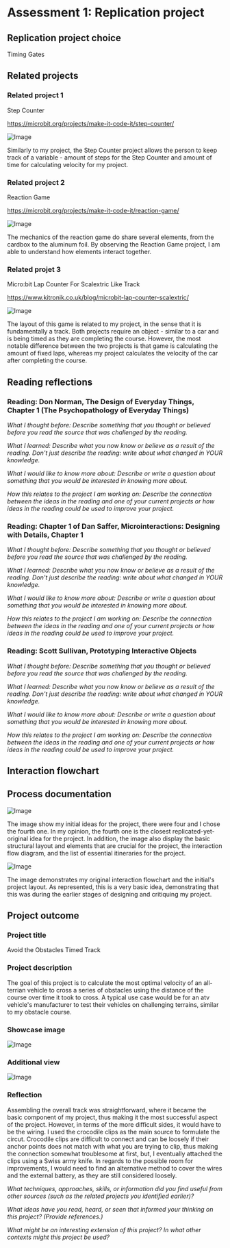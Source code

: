 # Assessment 1: Replication project

## Replication project choice ##
Timing Gates 

## Related projects ##

### Related project 1 ###
Step Counter

https://microbit.org/projects/make-it-code-it/step-counter/

![Image](missingimage.png)

Similarly to my project, the Step Counter project allows the person to keep track of a variable - amount of steps for the Step Counter and amount of time for calculating velocity for my project. 

### Related project 2 ###
Reaction Game

https://microbit.org/projects/make-it-code-it/reaction-game/

![Image](missingimage.png)

The mechanics of the reaction game do share several elements, from the cardbox to the aluminum foil. By observing the Reaction Game project, I am able to understand how elements interact together. 

### Related projet 3 ###
Micro:bit Lap Counter For Scalextric Like Track

https://www.kitronik.co.uk/blog/microbit-lap-counter-scalextric/

![Image](missingimage.png)

The layout of this game is related to my project, in the sense that it is fundamentally a track. Both projects require an object - similar to a car and is being timed as they are completing the course. However, the most notable difference between the two projects is that game is calculating the amount of fixed laps, whereas my project calculates the velocity of the car after completing the course. 

## Reading reflections ##
### Reading: Don Norman, The Design of Everyday Things, Chapter 1 (The Psychopathology of Everyday Things) ###

*What I thought before: Describe something that you thought or believed before you read the source that was challenged by the reading.*

*What I learned: Describe what you now know or believe as a result of the reading. Don't just describe the reading: write about what changed in YOUR knowledge.*

*What I would like to know more about: Describe or write a question about something that you would be interested in knowing more about.*

*How this relates to the project I am working on: Describe the connection between the ideas in the reading and one of your current projects or how ideas in the reading could be used to improve your project.*

### Reading: Chapter 1 of Dan Saffer, Microinteractions: Designing with Details, Chapter 1 ###

*What I thought before: Describe something that you thought or believed before you read the source that was challenged by the reading.*

*What I learned: Describe what you now know or believe as a result of the reading. Don't just describe the reading: write about what changed in YOUR knowledge.*

*What I would like to know more about: Describe or write a question about something that you would be interested in knowing more about.*

*How this relates to the project I am working on: Describe the connection between the ideas in the reading and one of your current projects or how ideas in the reading could be used to improve your project.*

### Reading: Scott Sullivan, Prototyping Interactive Objects ###

*What I thought before: Describe something that you thought or believed before you read the source that was challenged by the reading.*

*What I learned: Describe what you now know or believe as a result of the reading. Don't just describe the reading: write about what changed in YOUR knowledge.*

*What I would like to know more about: Describe or write a question about something that you would be interested in knowing more about.*

*How this relates to the project I am working on: Describe the connection between the ideas in the reading and one of your current projects or how ideas in the reading could be used to improve your project.*

## Interaction flowchart ##


## Process documentation

![Image](IMG_0275.jpeg)

The image show my initial ideas for the project, there were four and I chose the fourth one. In my opinion, the fourth one is the closest replicated-yet-original idea for the project. In addition, the image also display the basic structural layout and elements that are crucial for the project, the interaction flow diagram, and the list of essential itineraries for the project.

![Image](IMG_0277.jpeg)

The image demonstrates my original interaction flowchart and the initial's project layout. As represented, this is a very basic idea, demonstrating that this was during the earlier stages of designing and critiquing my project. 
## Project outcome ##

### Project title ###

Avoid the Obstacles Timed Track

### Project description ###

The goal of this project is to calculate the most optimal velocity of an all-terrian vehicle to cross a series of obstacles using the distance of the course over time it took to cross. A typical use case would be for an atv vehicle's manufacturer to test their vehicles on challenging terrains, similar to my obstacle course.

### Showcase image ###

![Image](missingimage.png)

### Additional view ###

![Image](missingimage.png)

### Reflection ###

Assembling the overall track was straightforward, where it became the basic component of my project, thus making it the most successful aspect of the project. However, in terms of the more difficult sides, it would have to be the wiring. I used the crocodile clips as the main source to formulate the circut. Crocodile clips are difficult to connect and can be loosely if their anchor points does not match with what you are trying to clip, thus making the connection somewhat troublesome at first, but, I eventually attached the clips using a Swiss army knife. 
In regards to the possible room for improvements, I would need to find an alternative method to cover the wires and the external battery, as they are still considered loosely. 

*What techniques, approaches, skills, or information did you find useful from other sources (such as the related projects you identified earlier)?*


*What ideas have you read, heard, or seen that informed your thinking on this project? (Provide references.)*


*What might be an interesting extension of this project? In what other contexts might this project be used?*
